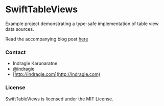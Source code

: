 SwiftTableViews
===============

Example project demonstrating a type-safe implementation of table view data sources.

Read the accompanying blog post [here](http://blog.indragie.com/post/99740598364/type-safe-table-views-with-swift)

### Contact

* Indragie Karunaratne
* [@indragie](http://twitter.com/indragie)
* [http://indragie.com](http://indragie.com)

### License

SwiftTableViews is licensed under the MIT License.

